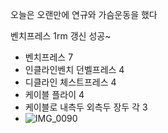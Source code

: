 오늘은 오랜만에 연규와 가슴운동을 했다

벤치프레스 1rm 갱신 성공~

- 벤치프레스 7
- 인클라인벤치 던벨프레스 4
- 디클라인 체스트프레스 4
- 케이블 플라이 4
- 케이블로 내측두 외측두 장두 각 3
- ![IMG_0090](https://github.com/farmJun/workout-farmJun/assets/101688752/640cd16c-471a-4253-a43d-4dfc5a19ea35)

